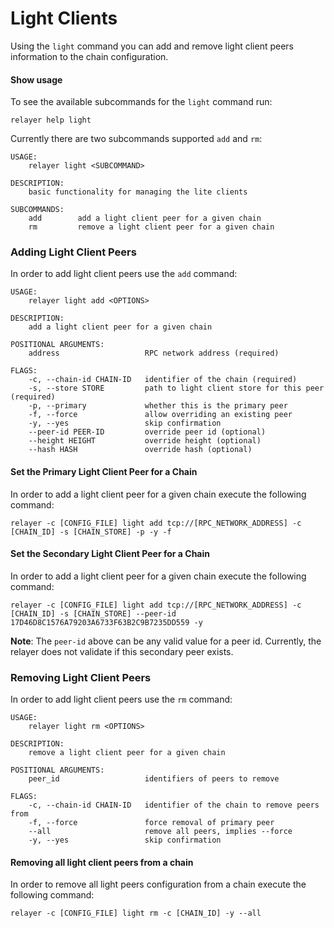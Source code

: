 # Light Clients

Using the `light` command you can add and remove light client peers information to the chain configuration.

#### Show usage

To see the available subcommands for the `light` command run:

```shell
relayer help light
```

Currently there are two subcommands supported `add` and `rm`:

```shell
USAGE:
    relayer light <SUBCOMMAND>

DESCRIPTION:
    basic functionality for managing the lite clients

SUBCOMMANDS:
    add        add a light client peer for a given chain
    rm         remove a light client peer for a given chain

```

### Adding Light Client Peers

In order to add light client peers use the `add` command:

```shell
USAGE:
    relayer light add <OPTIONS>

DESCRIPTION:
    add a light client peer for a given chain

POSITIONAL ARGUMENTS:
    address                   RPC network address (required)
                              
FLAGS:
    -c, --chain-id CHAIN-ID   identifier of the chain (required)
    -s, --store STORE         path to light client store for this peer (required)
    -p, --primary             whether this is the primary peer
    -f, --force               allow overriding an existing peer
    -y, --yes                 skip confirmation
    --peer-id PEER-ID         override peer id (optional)
    --height HEIGHT           override height (optional)
    --hash HASH               override hash (optional)
```


#### Set the Primary Light Client Peer for a Chain

In order to add a light client peer for a given chain execute the following command:

```shell
relayer -c [CONFIG_FILE] light add tcp://[RPC_NETWORK_ADDRESS] -c [CHAIN_ID] -s [CHAIN_STORE] -p -y -f
```

#### Set the Secondary Light Client Peer for a Chain

In order to add a light client peer for a given chain execute the following command:

```shell
relayer -c [CONFIG_FILE] light add tcp://[RPC_NETWORK_ADDRESS] -c [CHAIN_ID] -s [CHAIN_STORE] --peer-id 17D46D8C1576A79203A6733F63B2C9B7235DD559 -y
```

__Note__: The `peer-id` above can be any valid value for a peer id. Currently, the relayer does not validate if this secondary peer exists.

### Removing Light Client Peers

In order to add light client peers use the `rm` command:

```shell
USAGE:
    relayer light rm <OPTIONS>

DESCRIPTION:
    remove a light client peer for a given chain

POSITIONAL ARGUMENTS:
    peer_id                   identifiers of peers to remove
                              
FLAGS:
    -c, --chain-id CHAIN-ID   identifier of the chain to remove peers from
    -f, --force               force removal of primary peer
    --all                     remove all peers, implies --force
    -y, --yes                 skip confirmation

```

#### Removing all light client peers from a chain

In order to remove all light peers configuration from a chain execute the following command:

```shell
relayer -c [CONFIG_FILE] light rm -c [CHAIN_ID] -y --all
```